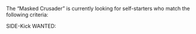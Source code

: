 
The “Masked Crusader” is currently looking for self-starters who match the following criteria:

SIDE-Kick WANTED: 

